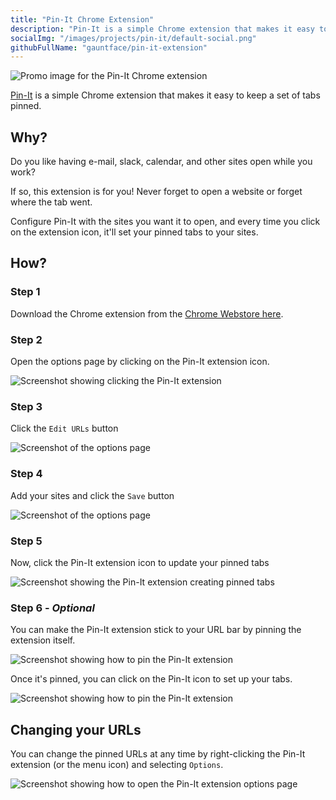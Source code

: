 ```yaml
---
title: "Pin-It Chrome Extension"
description: "Pin-It is a simple Chrome extension that makes it easy to keep a set of tabs pinned."
socialImg: "/images/projects/pin-it/default-social.png"
githubFullName: "gauntface/pin-it-extension"
---
```


![Promo image for the Pin-It Chrome extension](/images/projects/pin-it/default-social.png)

[Pin-It](https://chrome.google.com/webstore/detail/pin-it/iaebojjjijdaeinlldahkekclhdjgkme)
is a simple Chrome extension that makes it easy to keep a set of tabs pinned.

## Why?

Do you like having e-mail, slack, calendar, and other sites open while you work?

If so, this extension is for you! Never forget to open a website or forget
where the tab went.

Configure Pin-It with the sites you want it to open, and every time you click
on the extension icon, it'll set your pinned tabs to your sites.

## How?

### Step 1
Download the Chrome extension from the
[Chrome Webstore here](https://chrome.google.com/webstore/detail/pin-it/iaebojjjijdaeinlldahkekclhdjgkme).

### Step 2

Open the options page by clicking on the Pin-It extension icon.

![Screenshot showing clicking the Pin-It extension](/images/projects/pin-it/pin-it-step-1.png)

### Step 3

Click the `Edit URLs` button

![Screenshot of the options page](/images/projects/pin-it/pin-it-step-2.png)

### Step 4

Add your sites and click the `Save` button

![Screenshot of the options page](/images/projects/pin-it/pin-it-step-3.png)

### Step 5

Now, click the Pin-It extension icon to update your pinned tabs

![Screenshot showing the Pin-It extension creating pinned tabs](/images/projects/pin-it/pin-it-step-4.png)

### Step 6 - *Optional*

You can make the Pin-It extension stick to your URL bar by pinning the
extension itself.

![Screenshot showing how to pin the Pin-It extension](/images/projects/pin-it/pin-it-pin-extension.png)

Once it's pinned, you can click on the Pin-It icon to set up your tabs.

![Screenshot showing how to pin the Pin-It extension](/images/projects/pin-it/pin-it-pinned.png)

## Changing your URLs

You can change the pinned URLs at any time by right-clicking the Pin-It
extension (or the menu icon) and selecting `Options`.

![Screenshot showing how to open the Pin-It extension options page](/images/projects/pin-it/pin-it-options.png)